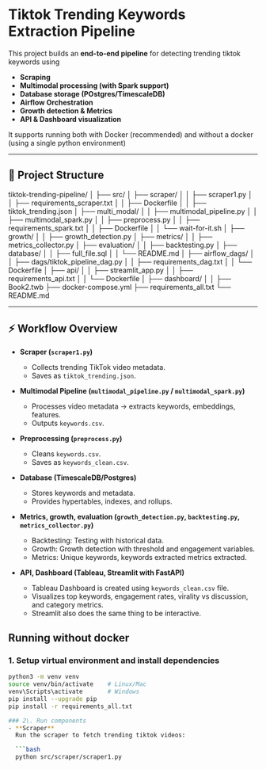 # Tiktok Trending Keywords Extraction Pipeline

This project builds an **end-to-end pipeline** for detecting trending tiktok keywords using
- **Scraping**
- **Multimodal processing (with Spark support)**
- **Database storage (POstgres/TimescaleDB)**
- **Airflow Orchestration**
- **Growth detection & Metrics**
- **API & Dashboard visualization**

It supports running both with Docker (recommended) and without a docker (using a single python environment)
 
----

## 📂 Project Structure

tiktok-trending-pipeline/
│
├── src/
│ ├── scraper/
│ │ ├── scraper1.py
│ │ ├── requirements_scraper.txt
│ │ ├── Dockerfile
│ │ ├── tiktok_trending.json
│ ├── multi_modal/
│ │ ├── multimodal_pipeline.py
│ │ ├── multimodal_spark.py
│ │ ├── preprocess.py
│ │ ├── requirements_spark.txt
│ │ ├── Dockerfile
│ │ └── wait-for-it.sh
│ ├── growth/
│ │ ├── growth_detection.py
│ ├── metrics/
│ │ ├── metrics_collector.py
│ ├── evaluation/
│ │ ├── backtesting.py
│ ├── database/
│ │ ├── full_file.sql
│ │ └── README.md
│ ├── airflow_dags/
│ │ ├── dags/tiktok_pipeline_dag.py
│ │ ├── requirements_dag.txt
│ │ └── Dockerfile
│ ├── api/
│ │ ├── streamlit_app.py
│ │ ├── requirements_api.txt
│ │ └── Dockerfile
│ ├── dashboard/
│ │ ├── Book2.twb
├── docker-compose.yml
├── requirements_all.txt
└── README.md

--- 


## ⚡ Workflow Overview

- **Scraper (`scraper1.py`)**
  - Collects trending TikTok video metadata.
  - Saves as `tiktok_trending.json`.

- **Multimodal Pipeline (`multimodal_pipeline.py` / `multimodal_spark.py`)**
  - Processes video metadata → extracts keywords, embeddings, features.
  - Outputs `keywords.csv`.

- **Preprocessing (`preprocess.py`)**
  - Cleans `keywords.csv`.
  - Saves as `keywords_clean.csv`.

- **Database (TimescaleDB/Postgres)**
  - Stores keywords and metadata.
  - Provides hypertables, indexes, and rollups.

- **Metrics, growth, evaluation (`growth_detection.py`, `backtesting.py`, `metrics_collector.py`)**
  - Backtesting: Testing with historical data.
  - Growth: Growth detection with threshold and engagement variables.
  - Metrics: Unique keywords, keywords extracted metrics extracted.

- **API, Dashboard (Tableau, Streamlit with FastAPI)**
  - Tableau Dashboard is created using `keywords_clean.csv` file.
  - Visualizes top keywords, engagement rates, virality vs discussion, and category metrics.
  - Streamlit also does the same thing to be interactive.



## Running without docker

### 1. Setup virtual environment and install dependencies
```bash
python3 -m venv venv
source venv/bin/activate    # Linux/Mac
venv\Scripts\activate       # Windows
pip install --upgrade pip
pip install -r requirements_all.txt

### 2\. Run components
- **Scraper**
  Run the scraper to fetch trending tiktok videos:

  ```bash
  python src/scraper/scraper1.py
    
